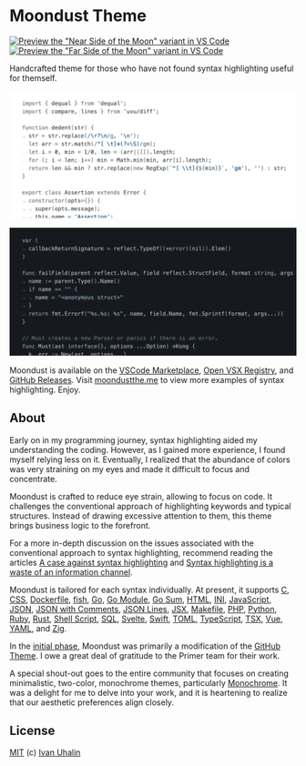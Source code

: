 # Moondust Theme

[![Preview the "Near Side of the Moon" variant in VS Code](https://badgen.net/static/Preview%20in%20VS%20Code/Near%20Side%20of%20the%20Moon/gray)](https://vscode.dev/editor/theme/vanyauhalin.moondusttheme/Moondust:%20Near%20Side%20of%20the%20Moon)
[![Preview the "Far Side of the Moon" variant in VS Code](https://badgen.net/static/Preview%20in%20VS%20Code/Far%20Side%20of%20the%20Moon/black)](https://vscode.dev/editor/theme/vanyauhalin.moondusttheme/Moondust:%20Far%20Side%20of%20the%20Moon)

Handcrafted theme for those who have not found syntax highlighting useful for themself.

![Showcase of Near Side of the Moon](https://raw.githubusercontent.com/vanyauhalin/moondusttheme/refs/heads/main/docs/light.webp)

![Showcase of Near Side of the Moon](https://raw.githubusercontent.com/vanyauhalin/moondusttheme/refs/heads/main/docs/dark.webp)

Moondust is available on the [VSCode Marketplace], [Open VSX Registry], and [GitHub Releases]. Visit [moondustthe.me] to view more examples of syntax highlighting. Enjoy.

## About

Early on in my programming journey, syntax highlighting aided my understanding the coding. However, as I gained more experience, I found myself relying less on it. Eventually, I realized that the abundance of colors was very straining on my eyes and made it difficult to focus and concentrate.

Moondust is crafted to reduce eye strain, allowing to focus on code. It challenges the conventional approach of highlighting keywords and typical structures. Instead of drawing excessive attention to them, this theme brings business logic to the forefront.

For a more in-depth discussion on the issues associated with the conventional approach to syntax highlighting, recommend reading the articles [A case against syntax highlighting] and [Syntax highlighting is a waste of an information channel].

Moondust is tailored for each syntax individually. At present, it supports [C], [CSS], [Dockerfile], [fish], [Go], [Go Module], [Go Sum], [HTML], [INI], [JavaScript], [JSON], [JSON with Comments], [JSON Lines], [JSX], [Makefile], [PHP], [Python], [Ruby], [Rust], [Shell Script], [SQL], [Svelte], [Swift], [TOML], [TypeScript], [TSX], [Vue], [YAML], and [Zig].

In the [initial phase], Moondust was primarily a modification of the [GitHub Theme]. I owe a great deal of gratitude to the Primer team for their work.

A special shout-out goes to the entire community that focuses on creating minimalistic, two-color, monochrome themes, particularly [Monochrome]. It was a delight for me to delve into your work, and it is heartening to realize that our aesthetic preferences align closely.

## License

[MIT] (c) [Ivan Uhalin]

<!-- Footnotes -->

[VSCode Marketplace]: https://marketplace.visualstudio.com/items?itemName=vanyauhalin.moondusttheme
[Open VSX Registry]: https://open-vsx.org/extension/vanyauhalin/moondusttheme/
[GitHub Releases]: https://github.com/vanyauhalin/moondusttheme/releases/

[moondustthe.me]: https://moondustthe.me/

[A case against syntax highlighting]: https://www.linusakesson.net/programming/syntaxhighlighting/
[Syntax highlighting is a waste of an information channel]: https://buttondown.email/hillelwayne/archive/syntax-highlighting-is-a-waste-of-an-information/

[C]: https://moondustthe.me/#c
[CSS]: https://moondustthe.me/#css
[Dockerfile]: https://moondustthe.me/#dockerfile
[fish]: https://moondustthe.me/#fish
[Go]: https://moondustthe.me/#go
[Go Module]: https://moondustthe.me/#go.mod
[Go Sum]: https://moondustthe.me/#go.sum
[HTML]: https://moondustthe.me/#html
[INI]: https://moondustthe.me/#ini
[JavaScript]: https://moondustthe.me/#js
[JSON]: https://moondustthe.me/#json
[JSON with Comments]: https://moondustthe.me/#jsonc
[JSON Lines]: https://moondustthe.me/#jsonl
[JSX]: https://moondustthe.me/#jsx
[Makefile]: https://moondustthe.me/#makefile
[PHP]: https://moondustthe.me/#php
[Python]: https://moondustthe.me/#py
[Ruby]: https://moondustthe.me/#rb
[Rust]: https://moondustthe.me/#rs
[Shell Script]: https://moondustthe.me/#sh
[SQL]: https://moondustthe.me/#sql
[Svelte]: https://moondustthe.me/#svelte
[Swift]: https://moondustthe.me/#swift
[TOML]: https://moondustthe.me/#toml
[TypeScript]: https://moondustthe.me/#ts
[TSX]: https://moondustthe.me/#tsx
[Vue]: https://moondustthe.me/#vue
[YAML]: https://moondustthe.me/#yaml
[Zig]: https://moondustthe.me/#zig

[initial phase]: https://github.com/primer/github-vscode-theme/discussions/341/
[GitHub Theme]: https://github.com/primer/github-vscode-theme/
[Monochrome]: https://github.com/anotherglitchinthematrix/monochrome/

[Ivan Uhalin]: https://github.com/vanyauhalin/
[MIT]: https://github.com/vanyauhalin/moondusttheme/blob/main/LICENSE/
